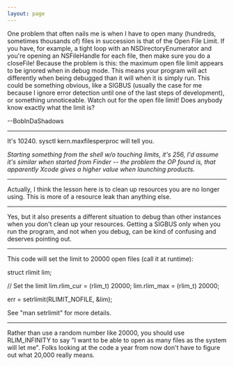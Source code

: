 ```yaml
---
layout: page
---
```


One problem that often nails me is when I have to open many (hundreds, sometimes thousands of) files in succession is that of the Open File Limit. If you have, for example, a tight loop with an NSDirectoryEnumerator and you're opening an NSFileHandle for each file, then make sure you do a     closeFile! Because the problem is this: the maximum open file limit appears to be ignored when in debug mode. This means your program will act differently when being debugged than it will when it is simply run. This could be something obvious, like a     SIGBUS (usually the case for me because I ignore error detection until one of the last steps of development), or something unnoticeable. Watch out for the open file limit! Does anybody know exactly what the limit is?

--BobInDaShadows

----

It's 10240.     sysctl kern.maxfilesperproc will tell you.

*Starting something from the shell w/o touching limits, it's 256, I'd assume it's similar when started from Finder -- the problem the OP found is, that apparently Xcode gives a higher value when launching products.*

----
Actually, I think the lesson here is to clean up resources you are no longer using. This is more of a resource leak than anything else.

----
Yes, but it also presents a different situation to debug than other instances when you don't clean up your resources. Getting a SIGBUS only when you run the program, and not when you debug, can be kind of confusing and deserves pointing out.

----
This code will set the limit to 20000 open files (call it at runtime):

    
struct rlimit		lim;

// Set the limit
lim.rlim_cur = (rlim_t) 20000;
lim.rlim_max = (rlim_t) 20000;

err = setrlimit(RLIMIT_NOFILE, &lim);


See "man setrlimit" for more details. 

----

Rather than use a random number like 20000, you should use RLIM_INFINITY to say "I want to be able to open as many files as the system will let me".  Folks looking at the code a year from now don't have to figure out what 20,000 really means.
